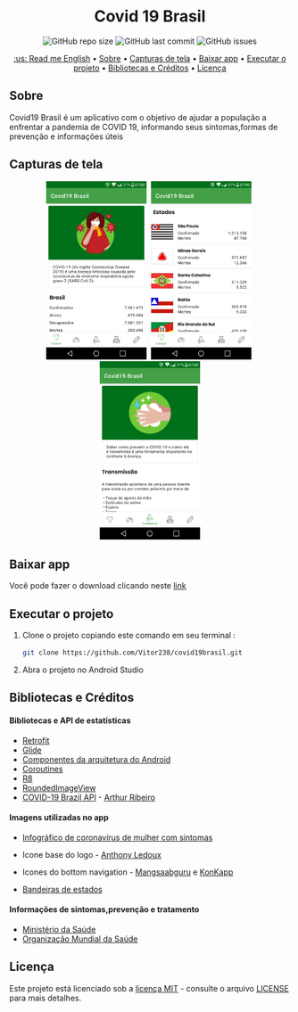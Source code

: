 <h1 align="center">Covid 19 Brasil</h1>


<p align="center">
<img alt="GitHub repo size" src="https://img.shields.io/github/repo-size/Vitor238/Covid19-Brasil">

<img alt="GitHub last commit" src="https://img.shields.io/github/last-commit/Vitor238/Covid19-Brasil">

<img alt="GitHub issues" src="https://img.shields.io/github/issues/Vitor238/Covid19-Brasil">
</p>

<p align="center">
 <a href="./README-EN.md">:us: Read me English</a> •
 <a href="#sobre">Sobre</a> •
  <a href="#capturas-de-tela">Capturas de tela</a> •
 <a href="#baixar-app">Baixar app</a> •
 <a href="#executar-o-projeto">Executar o projeto</a> •
 <a href="#bibliotecas-e-créditos">Bibliotecas e Créditos</a> •
 <a href="#licença">Licença</a>
</p>

## Sobre

Covid19 Brasil é um aplicativo com o objetivo de ajudar a população a enfrentar a pandemia de COVID 19, informando seus sintomas,formas de prevenção e informações úteis

## Capturas de tela

<p align="center">
<img src="./screenshots/screenshot_1.png" alt="Captura de tela 1" 
width="180"> <img src="./screenshots/screenshot_2.png" 
alt="Captura de tela 2" width="180" hspace="4"> <img src="./screenshots/screenshot_3.png" alt="Captura de tela 3" 
width="180">
</p>

## Baixar app

Você pode fazer o download clicando neste [link](https://github.com/Vitor238/Covid19-Brasil/releases/download/v1.4.0/covid19brasil.apk)

## Executar o projeto

1. Clone o projeto copiando este comando em seu terminal :

   ```bash
   git clone https://github.com/Vitor238/covid19brasil.git
   ```

2. Abra o projeto no Android Studio   

## Bibliotecas e Créditos

#### Bibliotecas e API de estatísticas

* [Retrofit](https://github.com/square/retrofit)
* [Glide](https://github.com/bumptech/glide)
* [Componentes da arquitetura do Android](https://developer.android.com/topic/libraries/architecture?hl=pt-br)
* [Coroutines](https://developer.android.com/kotlin/coroutines?hl=pt-br)
* [R8](https://developer.android.com/studio/build/shrink-code?hl=pt-br)
* [RoundedImageView](https://github.com/vinc3m1/RoundedImageView)
* [COVID-19 Brazil API](https://github.com/devarthurribeiro/covid19-brazil-api) - [Arthur Ribeiro](https://github.com/devarthurribeiro)

#### Imagens utilizadas no app

* [Infográfico de coronavírus de mulher com sintomas](https://br.freepik.com/vetores-gratis/infografico-de-coronavirus-de-mulher-com-sintomas_7268263.htm#page=3&query=infografico+covid&position=39)

* Icone base do logo - [Anthony Ledoux](https://www.iconfinder.com/Vntole)

* Icones do bottom navigation - [Mangsaabguru](https://www.iconfinder.com/mangsaab) e [KonKapp](https://www.iconfinder.com/konkapp)

* [Bandeiras de estados](https://pt.wikipedia.org/wiki/Lista_de_bandeiras_do_Brasil)

#### Informações de sintomas,prevenção e tratamento

* [Ministério da Saúde](https://coronavirus.saude.gov.br/)
* [Organização Mundial da Saúde](https://www.who.int/emergencies/diseases/novel-coronavirus-2019)

## Licença

Este projeto está licenciado sob a [licença MIT](https://opensource.org/licenses/MIT) - consulte o arquivo [LICENSE](LICENSE) para mais detalhes.
